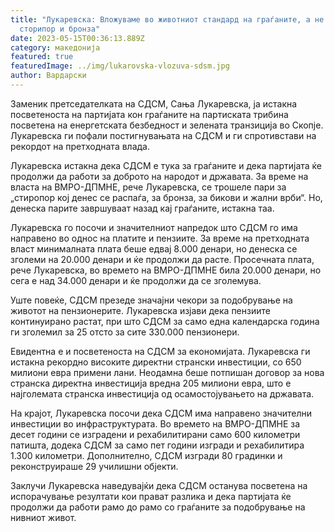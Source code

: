 ```yaml
---
title: "Лукаревска: Вложуваме во животниот стандард на граѓаните, а не во
  сторипор и бронза"
date: 2023-05-15T00:36:13.889Z
category: македонија
featured: true
featuredImage: ../img/lukarovska-vlozuva-sdsm.jpg
author: Вардарски
---
```

Заменик претседателката на СДСМ, Сања Лукаревска, ја истакна посветеноста на партијата кон граѓаните на партиската трибина посветена на енергетската безбедност и зелената транзиција во Скопје. Лукаревска ги пофали постигнувањата на СДСМ и ги спротивстави на рекордот на претходната влада.

Лукаревска истакна дека СДСМ е тука за граѓаните и дека партијата ќе продолжи да работи за доброто на народот и државата. За време на власта на ВМРО-ДПМНЕ, рече Лукаревска, се трошеле пари за „стиропор кој денес се распаѓа, за бронза, за бикови и жални врби“. Но, денеска парите завршуваат назад кај граѓаните, истакна таа.

Лукаревска го посочи и значителниот напредок што СДСМ го има направено во однос на платите и пензиите. За време на претходната власт минималната плата беше едвај 8.000 денари, но денеска се зголеми на 20.000 денари и ќе продолжи да расте. Просечната плата, рече Лукаревска, во времето на ВМРО-ДПМНЕ била 20.000 денари, но сега е над 34.000 денари и ќе продолжи да се зголемува.

Уште повеќе, СДСМ презеде значајни чекори за подобрување на животот на пензионерите. Лукаревска изјави дека пензиите континуирано растат, при што СДСМ за само една календарска година ги зголемил за 25 отсто за сите 330.000 пензионери.

Евидентна е и посветеноста на СДСМ за економијата. Лукаревска ги истакна рекордно високите директни странски инвестиции, со 650 милиони евра примени лани. Неодамна беше потпишан договор за нова странска директна инвестиција вредна 205 милиони евра, што е најголемата странска инвестиција од осамостојувањето на државата.

На крајот, Лукаревска посочи дека СДСМ има направено значителни инвестиции во инфраструктурата. Во времето на ВМРО-ДПМНЕ за десет години се изградени и рехабилитирани само 600 километри патишта, додека СДСМ за само пет години изгради и рехабилитира 1.300 километри. Дополнително, СДСМ изгради 80 градинки и реконструираше 29 училишни објекти.

Заклучи Лукаревска наведувајќи дека СДСМ останува посветена на испорачување резултати кои прават разлика и дека партијата ќе продолжи да работи рамо до рамо со граѓаните за подобрување на нивниот живот.